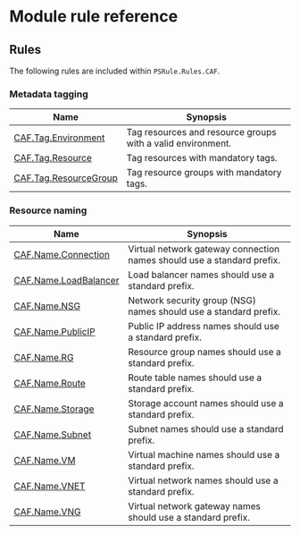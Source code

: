 # Module rule reference

## Rules

The following rules are included within `PSRule.Rules.CAF`.

### Metadata tagging

Name | Synopsis
---- | --------
[CAF.Tag.Environment](CAF.Tag.Environment.md) | Tag resources and resource groups with a valid environment.
[CAF.Tag.Resource](CAF.Tag.Resource.md) | Tag resources with mandatory tags.
[CAF.Tag.ResourceGroup](CAF.Tag.ResourceGroup.md) | Tag resource groups with mandatory tags.

### Resource naming

Name | Synopsis
---- | --------
[CAF.Name.Connection](CAF.Name.Connection.md) | Virtual network gateway connection names should use a standard prefix.
[CAF.Name.LoadBalancer](CAF.Name.LoadBalancer.md) | Load balancer names should use a standard prefix.
[CAF.Name.NSG](CAF.Name.NSG.md) | Network security group (NSG) names should use a standard prefix.
[CAF.Name.PublicIP](CAF.Name.PublicIP.md) | Public IP address names should use a standard prefix.
[CAF.Name.RG](CAF.Name.RG.md) | Resource group names should use a standard prefix.
[CAF.Name.Route](CAF.Name.Route.md) | Route table names should use a standard prefix.
[CAF.Name.Storage](CAF.Name.Storage.md) | Storage account names should use a standard prefix.
[CAF.Name.Subnet](CAF.Name.Subnet.md) | Subnet names should use a standard prefix.
[CAF.Name.VM](CAF.Name.VM.md) | Virtual machine names should use a standard prefix.
[CAF.Name.VNET](CAF.Name.VNET.md) | Virtual network names should use a standard prefix.
[CAF.Name.VNG](CAF.Name.VNG.md) | Virtual network gateway names should use a standard prefix.
